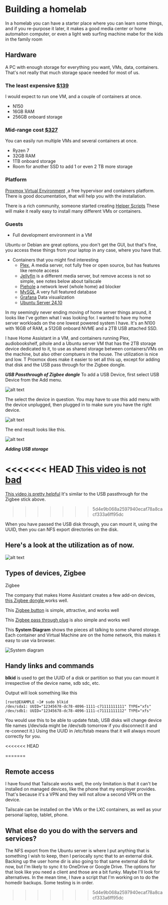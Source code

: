 # Building a homelab

In a homelab you can have a starter place where you can learn some things, and if you re-purpose it later, it makes a good media center or home automaiton computer, or even a light web surfing machine mabe for the kids in the family room

## Hardware
A PC with enough storage for everything you want, VMs, data, containers.  That's not really that much storage space needed for most of us.

### The least expensive [$139](https://www.amazon.com/dp/B0F13Q2SLL?th=1)
I would expect to run one VM, and a couple of containers at once. 
- N150 
- 16GB RAM  
- 256GB onboard storage 


### Mid-range cost [$327](https://www.amazon.com/GMKtec-ryzen-mini-pc-computers/dp/B0CD7Y4C5Y?th=1)
You can easily run multiple VMs and several containers at once.
- Ryzen 7
- 32GB RAM
- 1TB onboard storage
- Room for another SSD to add 1 or even 2 TB more storage


### Platform
[Proxmox Virtual Environment](https://www.proxmox.com/en/products/proxmox-virtual-environment/overview) ,a free hypervisor and containers platform. There is good documentation, that will help you with the installation. 

There is a rich community, someone started creating [Helper Scripts](https://community-scripts.github.io/ProxmoxVE/scripts) These will make it really easy to install many different VMs or containers.

### Guests
- Full development environment in a VM

Ubuntu or Debian are great options, you don't get the GUI, but that's fine, you access these things from your laptop in any case, where you have that.


- Containers that you might find interesting
  - [Plex](https://www.plex.tv/), A media server, not fully free or open source, but has features like remote access
  - [Jellyfin](https://community-scripts.github.io/ProxmoxVE/scripts?id=jellyfin) is a different media server, but remove access is not so simple, see notes below about tailscale
  - [Piehole](https://community-scripts.github.io/ProxmoxVE/scripts?id=pihole) a network level (whole home) ad blocker
  - [MySQL](https://community-scripts.github.io/ProxmoxVE/scripts?id=mysql) A very full featured database
  - [Grafana](https://community-scripts.github.io/ProxmoxVE/scripts?id=grafana) Data visualization
  - [Ubuntu Server 24.10](https://community-scripts.github.io/ProxmoxVE/scripts?id=ubuntu2410-vm)



In my seemingly never ending moving of home server things around, it looks like I've gotten what I was looking for.  I wanted to have my home server workloads on the one lowest powered system I have. It's an N100 with 16GB of RAM, a 512GB onboard NVME and a 2TB USB attached SSD.

I have Home Assistant in a VM, and containers running  Plex, audiobookshelf, pihole and a Ubuntu server VM that has the 2TB storage device dedicated to it, to use as shared storage between containers/VMs on the machine, but also other comptuers in the house. The utilization is nice and low.  T
Proxmox does make it easier to set all this up, except for adding that disk and the USB pass through for the Zigbee dongle. 

***USB Passthrough of Zigbee dongle***
To add a USB Device, first select USB Device from the Add menu. 

![alt text](image-3.png)

The select the device in question.  You may have to use this add menu with the device unplugged, then plugged in to make sure you have the right device. 

![alt text](image-2.png)


The end result looks like this.

![alt text](image.png)


***Adding USB storage***

<<<<<<< HEAD
[This video is not bad](https://www.youtube.com/watch?v=tKD-dgSKBxU)
=======
[This video is pretty helpful](https://www.youtube.com/watch?v=tKD-dgSKBxU) It's similar to the USB passthrough for the Zigbee stick above.
>>>>>>> 5d4e9b068a2597940ecaf78a8cacf333a6ff95dc


When you have passed the USB disk through, you can mount it, using the UUID, then you can NFS export directories on the disk.


## Here's a look at the utilization as of now.

![alt text](image-1.png)

## Types of devices, Zigbee

Zigbee

The company that makes Home Assistant creates a few add-on devices,[ this Zigbee dongle ](https://www.home-assistant.io/connectzbt1/) works well.



This [Zigbee button](https://www.amazon.com/SONOFF-SNZB-01P-Wireless-Supports-Connected/dp/B0CL9JTMWF/ref=ast_sto_dp_puis) is simple, attractive, and works well

This [Zigbee pass through plug](https://www.amazon.com/THIRDREALITY-Real-time-Monitoring-Compatible-SmartThings/dp/B0BPY2KRHH?ref_=ast_sto_dp&th=1) is also simple and works well


This **System Diagram** shows the pieces all talking to some shared storage.  Each container and Virtual Machine are on the home network, this makes it easy to use via browser.

![System diagram](image-5.png)

## Handy links and commands

**blkid** is used to get the UUID of a disk or partition so that you can mount it irrespective of the device name, sdb sdc, etc. 

Output will look something like this
```
[root@EXAMPLE ~]# sudo blkid
/dev/sda1: UUID="12345678-dc78-4096-1111-c71111111111" TYPE="xfs"
/dev/sdb1: UUID="12345678-dc78-4096-1111-c71111111112" TYPE="xfs"
```

You would use this to be able to update fstab, USB disks will change device file names (/dev/sda might be /dev/sdb tomorrow if you disconnect it and re-connect it.)  Using the UUID in /etc/fstab means that it will always mount correctly for you.

<<<<<<< HEAD



=======
## Remote access

I have found that Tailscale works well, the only limitation is that it can't be installed on managed devices, like the phone that my employer provides.  That's because it's a VPN and they will not allow a second VPN on the device.  

Tailscale can be installed on the VMs or the LXC containers, as well as your personal laptop, tablet, phone.

## What else do you do with the servers and services?

The NFS export from the Ubuntu server is where I put anything that is something I wish to keep, then I periocally sync that to an external disk. 
Backing up the user home dir is also going to that same external disk for now, but I'm likely to sync it to OneDrive or Google Drive. The options for that look like you need a client and those are a bit funky.  Maybe I'll look for alternatives.  In the mean time, I have a script that I'm working on to do the homedir backups. Some testing is in order.
>>>>>>> 5d4e9b068a2597940ecaf78a8cacf333a6ff95dc
